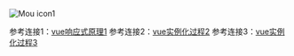 ![Mou icon1](https://pic3.zhimg.com/80/v2-ee84f443fd3565fbf987974a7da5e2ee_720w.jpg)

参考连接1：[vue响应式原理1](https://www.cnblogs.com/gerry2019/p/12168481.html)
参考连接2：[vue实例化过程2](https://zhuanlan.zhihu.com/p/61915640)
参考连接3：[vue实例化过程3](https://juejin.cn/post/6844903479044112391)
